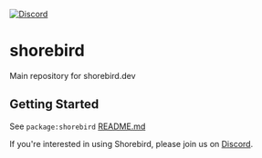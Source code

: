 [![Discord](https://dcbadge.vercel.app/api/server/9hKJcWGcaB)](https://discord.gg/9hKJcWGcaB)

# shorebird
Main repository for shorebird.dev

## Getting Started
See `package:shorebird` [README.md](packages/shorebird/README.md)

If you're interested in using Shorebird, please join us on
[Discord](https://discord.gg/9hKJcWGcaB).